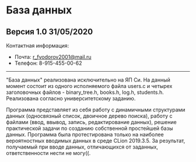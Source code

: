 # База данных
Версия 1.0 31/05/2020
---
Контактная информация:
- Почта: r_fyodorov2001@mail.ru
- Телефон: 8-915-455-00-62
---
"База данных" реализована исключительно на ЯП Си. На данный момент состоит из одного исполняемого файла users.c и четырех заголовочных файлов - binary_tree.h, books.h, log.h, students.h.
Реализована согласно университетскому заданию.

Программа представляет из себя работу с динамичными структурами данных (односвязный список, двоичное дерево поиска), работу с файлами (ввод, ввывод, запись, редактирование данных), решение практической задачи по созданию собственной простейшей базы данных.
Программа была протестирована только на наиболее вероятностных вводимых данных в среде CLion 2019.3.5. За результат, получаемый при вводе данных, отличающихся от заданных, ответственности нести не могу((.
